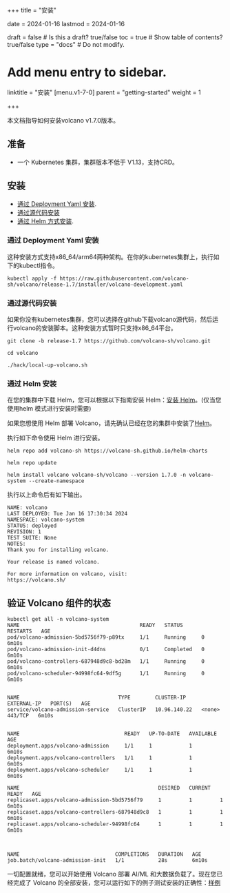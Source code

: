 +++
title =  "安装"

date = 2024-01-16
lastmod = 2024-01-16

draft = false  # Is this a draft? true/false
toc = true  # Show table of contents? true/false
type = "docs"  # Do not modify.

# Add menu entry to sidebar.
linktitle = "安装"
[menu.v1-7-0]
  parent = "getting-started"
  weight = 1

+++

本文档指导如何安装volcano v1.7.0版本。

## 准备

- 一个 Kubernetes 集群，集群版本不低于 V1.13，支持CRD。



##  安装

- [通过 Deployment Yaml 安装](#通过-deployment-yaml-安装).
- [通过源代码安装](#通过源代码安装)
- [通过 Helm 方式安装](#通过-helm-安装).


### 通过 Deployment Yaml 安装

这种安装方式支持x86_64/arm64两种架构。在你的kubernetes集群上，执行如下的kubectl指令。

```shell
kubectl apply -f https://raw.githubusercontent.com/volcano-sh/volcano/release-1.7/installer/volcano-development.yaml
```


### 通过源代码安装

如果你没有kubernetes集群，您可以选择在github下载volcano源代码，然后运行volcano的安装脚本。这种安装方式暂时只支持x86_64平台。

```shell
git clone -b release-1.7 https://github.com/volcano-sh/volcano.git

cd volcano

./hack/local-up-volcano.sh
```


### 通过 Helm 安装

 在您的集群中下载 Helm，您可以根据以下指南安装 Helm：[安装 Helm](https://helm.sh/docs/using_helm/#install-helm)。(仅当您使用helm 模式进行安装时需要)

如果您想使用 Helm 部署 Volcano，请先确认已经在您的集群中安装了[Helm](https://helm.sh/docs/intro/install)。


执行如下命令使用 Helm 进行安装。

```shell
helm repo add volcano-sh https://volcano-sh.github.io/helm-charts

helm repo update

helm install volcano volcano-sh/volcano --version 1.7.0 -n volcano-system --create-namespace
```

执行以上命令后有如下输出。
```
NAME: volcano
LAST DEPLOYED: Tue Jan 16 17:30:34 2024
NAMESPACE: volcano-system
STATUS: deployed
REVISION: 1
TEST SUITE: None
NOTES:
Thank you for installing volcano.

Your release is named volcano.

For more information on volcano, visit:
https://volcano.sh/
```


## 验证 Volcano 组件的状态

```shell
kubectl get all -n volcano-system
NAME                                       READY   STATUS      RESTARTS   AGE
pod/volcano-admission-5bd5756f79-p89tx     1/1     Running     0          6m10s
pod/volcano-admission-init-d4dns           0/1     Completed   0          6m10s
pod/volcano-controllers-687948d9c8-bd28m   1/1     Running     0          6m10s
pod/volcano-scheduler-94998fc64-9df5g      1/1     Running     0          6m10s


NAME                                TYPE        CLUSTER-IP     EXTERNAL-IP   PORT(S)   AGE
service/volcano-admission-service   ClusterIP   10.96.140.22   <none>        443/TCP   6m10s


NAME                                  READY   UP-TO-DATE   AVAILABLE   AGE
deployment.apps/volcano-admission     1/1     1            1           6m10s
deployment.apps/volcano-controllers   1/1     1            1           6m10s
deployment.apps/volcano-scheduler     1/1     1            1           6m10s

NAME                                             DESIRED   CURRENT   READY   AGE
replicaset.apps/volcano-admission-5bd5756f79     1         1         1       6m10s
replicaset.apps/volcano-controllers-687948d9c8   1         1         1       6m10s
replicaset.apps/volcano-scheduler-94998fc64      1         1         1       6m10s



NAME                               COMPLETIONS   DURATION   AGE
job.batch/volcano-admission-init   1/1           28s        6m10s

```

一切配置就绪，您可以开始使用 Volcano 部署 AI/ML 和大数据负载了。现在您已经完成了 Volcano 的全部安装，您可以运行如下的例子测试安装的正确性：[样例](https://github.com/volcano-sh/volcano/tree/master/example)
